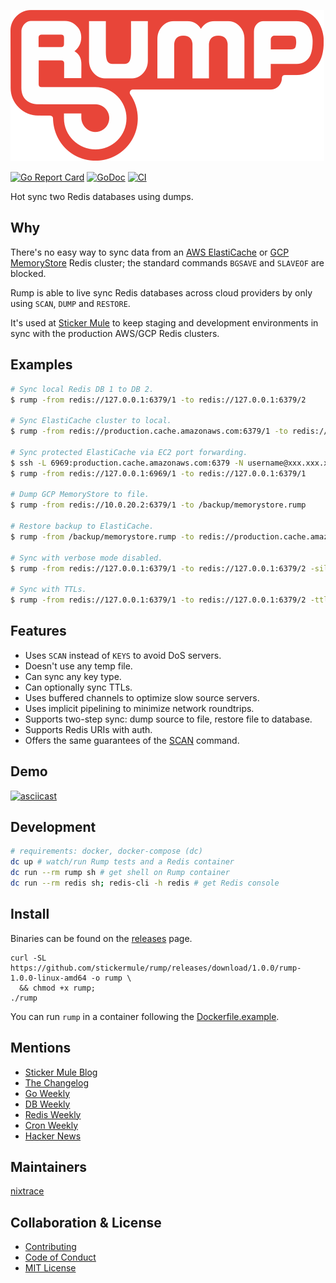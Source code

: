 ![Rump](img/logo.svg?sanitize=true)  

[![Go Report Card](https://goreportcard.com/badge/github.com/stickermule/rump)](https://goreportcard.com/report/github.com/stickermule/rump)
[![GoDoc](https://godoc.org/github.com/golang/gddo?status.svg)](https://godoc.org/github.com/stickermule/rump)
[![CI](https://img.shields.io/badge/ci-pass-green.svg)](https://godoc.org/github.com/stickermule/rump)

Hot sync two Redis databases using dumps.

## Why

There's no easy way to sync data from an [AWS ElastiCache](https://docs.aws.amazon.com/AmazonElastiCache/latest/red-ug/RestrictedCommands.html) or [GCP MemoryStore](https://cloud.google.com/memorystore/docs/reference/redis-configs#blocked) Redis cluster; the standard commands `BGSAVE` and `SLAVEOF` are blocked.

Rump is able to live sync Redis databases across cloud providers by only using `SCAN`, `DUMP` and `RESTORE`.

It's used at [Sticker Mule](https://www.stickermule.com) to keep staging and development environments in sync with the production AWS/GCP Redis clusters.

## Examples

```sh
# Sync local Redis DB 1 to DB 2.
$ rump -from redis://127.0.0.1:6379/1 -to redis://127.0.0.1:6379/2

# Sync ElastiCache cluster to local.
$ rump -from redis://production.cache.amazonaws.com:6379/1 -to redis://127.0.0.1:6379/1

# Sync protected ElastiCache via EC2 port forwarding.
$ ssh -L 6969:production.cache.amazonaws.com:6379 -N username@xxx.xxx.xxx.xxx &
$ rump -from redis://127.0.0.1:6969/1 -to redis://127.0.0.1:6379/1

# Dump GCP MemoryStore to file.
$ rump -from redis://10.0.20.2:6379/1 -to /backup/memorystore.rump

# Restore backup to ElastiCache.
$ rump -from /backup/memorystore.rump -to redis://production.cache.amazonaws.com:6379/1

# Sync with verbose mode disabled.
$ rump -from redis://127.0.0.1:6379/1 -to redis://127.0.0.1:6379/2 -silent

# Sync with TTLs.
$ rump -from redis://127.0.0.1:6379/1 -to redis://127.0.0.1:6379/2 -ttl
```

## Features

- Uses `SCAN` instead of `KEYS` to avoid DoS servers.
- Doesn't use any temp file.
- Can sync any key type.
- Can optionally sync TTLs.
- Uses buffered channels to optimize slow source servers.
- Uses implicit pipelining to minimize network roundtrips.
- Supports two-step sync: dump source to file, restore file to database.
- Supports Redis URIs with auth.
- Offers the same guarantees of the [SCAN](https://redis.io/commands/scan#scan-guarantees) command.

## Demo

[![asciicast](https://asciinema.org/a/94355.png)](https://asciinema.org/a/94355)

## Development

```sh
# requirements: docker, docker-compose (dc)
dc up # watch/run Rump tests and a Redis container
dc run --rm rump sh # get shell on Rump container
dc run --rm redis sh; redis-cli -h redis # get Redis console
```

## Install

Binaries can be found on the [releases](https://github.com/stickermule/rump/releases) page.

```
curl -SL https://github.com/stickermule/rump/releases/download/1.0.0/rump-1.0.0-linux-amd64 -o rump \
  && chmod +x rump;
./rump
```
You can run `rump` in a container following the [Dockerfile.example](infra/Dockerfile.example).

## Mentions

- [Sticker Mule Blog](https://www.stickermule.com/blog/introducing-rump)
- [The Changelog](http://email.changelog.com/t/ViewEmail/t/13CBF627BB99BB74/)
- [Go Weekly](http://golangweekly.com/issues/138)
- [DB Weekly](http://dbweekly.com/issues/132)
- [Redis Weekly](http://redisweekly.com/archive/172.html)
- [Cron Weekly](https://www.cronweekly.com/issue-59/)
- [Hacker News](https://news.ycombinator.com/front?day=2016-12-05&p=2)

## Maintainers

[nixtrace](https://github.com/nixtrace)

## Collaboration & License
- [Contributing](docs/CONTRIBUTING.md)
- [Code of Conduct](docs/CONTRIBUTING.md)
- [MIT License](https://opensource.org/licenses/MIT)
